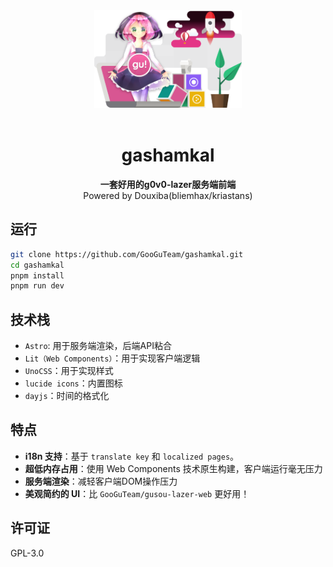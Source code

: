 <div align="center">
    <img src="./src/assets/images/hero-image2.png" alt="g0v0 img" height="156">
    <br/>
    <br/>
    <h1>gashamkal</h1>
    <p><b>一套好用的g0v0-lazer服务端前端</b><br/>Powered by Douxiba(bliemhax/kriastans)</p>
</div>

## 运行

```bash
git clone https://github.com/GooGuTeam/gashamkal.git
cd gashamkal
pnpm install
pnpm run dev
```

## 技术栈

- `Astro`: 用于服务端渲染，后端API粘合
- `Lit（Web Components）`：用于实现客户端逻辑
- `UnoCSS`：用于实现样式
- `lucide icons`：内置图标
- `dayjs`：时间的格式化

## 特点

- **i18n 支持**：基于 `translate key` 和 `localized pages`。
- **超低内存占用**：使用 Web Components 技术原生构建，客户端运行毫无压力
- **服务端渲染**：减轻客户端DOM操作压力
- **美观简约的 UI**：比 `GooGuTeam/gusou-lazer-web` 更好用！

## 许可证

GPL-3.0